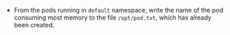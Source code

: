 - From the pods running in `default` namespace, write the name of the pod consuming most memory to the file `/opt/pod.txt`, which has already been created.
